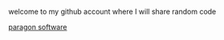 welcome to my github account where I will share random code

[paragon software](./paragon/INDEX.md)
